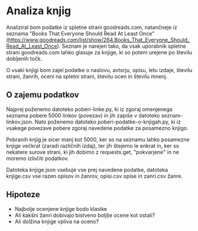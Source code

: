 # Analiza knjig 
Analiziral bom podatke iz spletne strani goodreads.com, natančneje iz seznama "Books That Everyone Should Read At Least Once" (https://www.goodreads.com/list/show/264.Books_That_Everyone_Should_Read_At_Least_Once). Seznam je narejen tako, da vsak uporabnik spletne strani goodreads.com lahko glasuje za knjige, ki so potem urejene po številu dobljenih točk. 

O vsaki knjigi bom zajel podatke o naslovu, avtorju, opisu, letu izdaje, številu strani, žanrih, oceni na spletni strani, številu ocen in številu mnenj. 

## O zajemu podatkov
Najprej poženemo datoteko poberi-linke.py, ki iz zgoraj omenjenega seznama pobere 5000 linkov (povezav) in jih zapiše v datoteko seznam-linkov.json. Nato poženemo datoteko poberi-podatke-o-knjigah.py, ki iz vsakege povezave pobere zgoraj navedene podatke za posamezno knjigo. 

Pobranih knjig je sicer manj kot 5000, ker so na seznamu lahko posamezne knjige večkrat (zaradi različnih izdaj), ter jih štejemo le enkrat in, ker so nekatere surove strani, ki jih dobimo z requests.get, "pokvarjene" in ne moremo izločiti podatkov.

Datoteka knjige.json vsebuje vse prej navedene podatke, datoteka knjige.csv vse razen opisov in žanrov, opisi.csv opise in zanri.csv žanre.

## Hipoteze
- Najbolje ocenjene knjige bodo klasike
- Ali kakšni žanri dobivajo bistveno boljše ocene kot ostali?
- Ali dolžina knjige vpliva na oceno?
